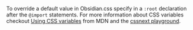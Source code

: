 To override a default value in Obsidian.css specify in a `:root` declaration after the `@import` statements. For more information about CSS variables checkout [Using CSS variables](https://developer.mozilla.org/en-US/docs/Web/CSS/Using_CSS_variables) from MDN and the [cssnext playground](http://cssnext.io/playground/).
